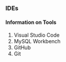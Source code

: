 ### IDEs  
#### Information on Tools  
1. Visual Studio Code  
2. MySQL Workbench  
3. GitHub  
4. Git  
